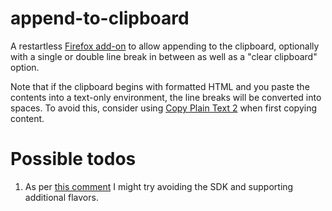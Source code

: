 # append-to-clipboard

A restartless
[Firefox add-on](https://addons.mozilla.org/en-US/firefox/addon/append-to-clipboard/)
to allow appending to the clipboard, optionally with a single or double
line break in between as well as a "clear clipboard" option.

Note that if the clipboard begins with formatted HTML and you paste the
contents into a text-only environment, the line breaks will be converted
into spaces. To avoid this, consider using
[Copy Plain Text 2](https://addons.mozilla.org/en-US/firefox/addon/copy-plain-text-2/)
when first copying content.

# Possible todos
1. As per [this comment](https://ask.mozilla.org/question/443/preserving-line-breaks-when-pasting-formatted-clipboard-to-unformatted/)
I might try avoiding the SDK and supporting additional flavors.
